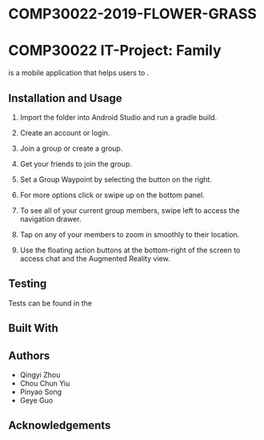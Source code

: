 # COMP30022-2019-FLOWER-GRASS


# COMP30022 IT-Project: Family


 is a mobile application that helps users to .


## Installation and Usage

1. Import the folder into Android Studio and run a gradle build.
2. Create an account or login.
3. Join a group or create a group.
4. Get your friends to join the group.


5. Set a Group Waypoint by selecting the button on the right.
6. For more options click or swipe up on the bottom panel.
7. To see all of your current group members, swipe left to access the navigation drawer.
8. Tap on any of your members to zoom in smoothly to their location. 
9. Use the floating action buttons at the bottom-right of the screen to access chat and the Augmented Reality view. 

## Testing
Tests can be found in the 

## Built With


## Authors

- Qingyi Zhou
- Chou Chun Yiu
- Pinyao Song
- Geye Guo

## Acknowledgements
